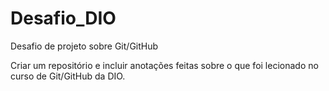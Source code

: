 # Desafio_DIO
Desafio de projeto sobre Git/GitHub

Criar um repositório e incluir anotações feitas sobre o que foi lecionado no curso de Git/GitHub da DIO.
